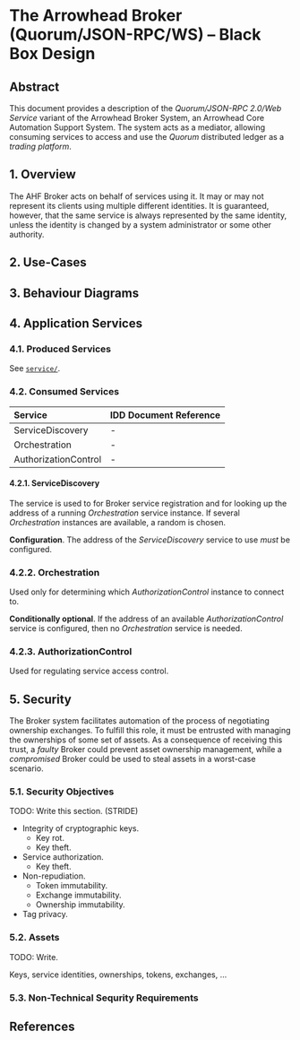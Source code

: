 # The Arrowhead Broker (Quorum/JSON-RPC/WS) – Black Box Design

## Abstract

This document provides a description of the _Quorum/JSON-RPC 2.0/Web Service_
variant of the Arrowhead Broker System, an Arrowhead Core Automation Support
System. The system acts as a mediator, allowing consuming services to access and
use the _Quorum_ distributed ledger as a _trading platform_.

## 1. Overview

The AHF Broker acts on behalf of services using it. It may or may not
represent its clients using multiple different identities. It is
guaranteed, however, that the same service is always represented by the
same identity, unless the identity is changed by a system administrator
or some other authority.

## 2. Use-Cases

## 3. Behaviour Diagrams

## 4. Application Services

### 4.1. Produced Services

See [`service/`](service/).

### 4.2. Consumed Services

| Service              | IDD Document Reference                                |
|:---------------------|:------------------------------------------------------|
| ServiceDiscovery     | -                                                     |
| Orchestration        | -                                                     |
| AuthorizationControl | -                                                     |

#### 4.2.1. ServiceDiscovery

The service is used to for Broker service registration and for looking up the
address of a running _Orchestration_ service instance. If several
_Orchestration_ instances are available, a random is chosen.

__Configuration__. The address of the _ServiceDiscovery_ service to use _must_
be configured.

### 4.2.2. Orchestration

Used only for determining which _AuthorizationControl_ instance to connect to.

__Conditionally optional__. If the address of an available
_AuthorizationControl_ service is configured, then no _Orchestration_ service
is needed.

### 4.2.3. AuthorizationControl

Used for regulating service access control.

## 5. Security

The Broker system facilitates automation of the process of negotiating
ownership exchanges. To fulfill this role, it must be entrusted with managing
the ownerships of some set of assets. As a consequence of receiving this trust,
a _faulty_ Broker could prevent asset ownership management, while a
_compromised_ Broker could be used to steal assets in a worst-case scenario.

### 5.1. Security Objectives

TODO: Write this section. (STRIDE)

- Integrity of cryptographic keys.
    - Key rot.
    - Key theft.
- Service authorization.
    - Key theft.
- Non-repudiation.
    - Token immutability.
    - Exchange immutability.
    - Ownership immutability.
- Tag privacy.

### 5.2. Assets

TODO: Write.

Keys, service identities, ownerships, tokens, exchanges, ...

### 5.3. Non-Technical Sequrity Requirements

## References